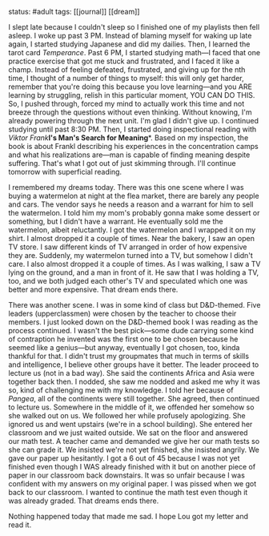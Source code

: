 status: #adult 
tags: [[journal]] [[dream]]

I slept late because I couldn't sleep so I finished one of my playlists then fell asleep. I woke up past 3 PM. Instead of blaming myself for waking up late again, I started studying Japanese and did my dailies. Then, I learned the tarot card *Temperance*. Past 6 PM, I started studying math—I faced that one practice exercise that got me stuck and frustrated, and I faced it like a champ. Instead of feeling defeated, frustrated, and giving up for the nth time, I thought of a number of things to myself: this will only get harder, remember that you're doing this because you love learning—and you ARE learning by struggling, relish in this particular moment, YOU CAN DO THIS. So, I pushed through, forced my mind to actually work this time and not breeze through the questions without even thinking. Without knowing, I'm already powering through the next unit. I'm glad I didn't give up. I continued studying until past 8:30 PM. Then, I started doing inspectional reading with *Viktor Frank***l's Man's Search for Meaning***. Based on my inspection, the book is about Frankl describing his experiences in the concentration camps and what his realizations are—man is capable of finding meaning despite suffering. That's what I got out of just skimming through. I'll continue tomorrow with superficial reading. 

I remembered my dreams today. There was this one scene where I was buying a watermelon at night at the flea market, there are barely any people and cars. The vendor says he needs a reason and a warrant for him to sell the watermelon. I told him my mom's probably gonna make some dessert or something, but I didn't have a warrant. He eventually sold me the watermelon, albeit reluctantly. I got the watermelon and I wrapped it on my shirt. I almost dropped it a couple of times. Near the bakery, I saw an open TV store. I saw different kinds of TV arranged in order of how expensive they are. Suddenly, my watermelon turned into a TV, but somehow I didn't care. I also almost dropped it a couple of times. As I was walking, I saw a TV lying on the ground, and a man in front of it. He saw that I was holding a TV, too, and we both judged each other's TV and speculated which one was better and more expensive. That dream ends there.

There was another scene. I was in some kind of class but D&D-themed. Five leaders (upperclassmen) were chosen by the teacher to choose their members. I just looked down on the D&D-themed book I was reading as the process continued. I wasn't the best pick—some dude carrying some kind of contraption he invented was the first one to be chosen because he seemed like a genius—but anyway, eventually I got chosen, too, kinda thankful for that. I didn't trust my groupmates that much in terms of skills and intelligence, I believe other groups have it better. The leader proceed to lecture us (not in a bad way). She said the continents Africa and Asia were together back then. I nodded, she saw me nodded and asked me why it was so, kind of challenging me with my knowledge. I told her because of *Pangea*, all of the continents were still together. She agreed, then continued to lecture us. Somewhere in the middle of it, we offended her somehow so she walked out on us. We followed her while profusely apologizing. She ignored us and went upstairs (we're in a school building). She entered her classroom and we just waited outside. We sat on the floor and answered our math test. A teacher came and demanded we give her our math tests so she can grade it. We insisted we're not yet finished, she insisted angrily. We gave our paper up hesitantly. I got a 6 out of 45 because I was not yet finished even though I WAS already finished with it but on another piece of paper in our classroom back downstairs. It was so unfair because I was confident with my answers on my original paper. I was pissed when we got back to our classroom. I wanted to continue the math test even though it was already graded. That dreams ends there.

Nothing happened today that made me sad. I hope Lou got my letter and read it.